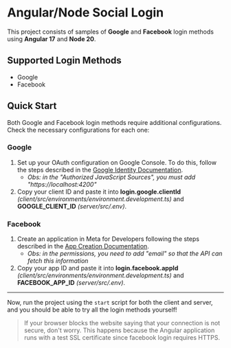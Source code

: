 # Angular/Node Social Login

This project consists of samples of **Google** and **Facebook** login methods using **Angular 17** and **Node 20**.

## Supported Login Methods

- Google
- Facebook

## Quick Start

Both Google and Facebook login methods require additional configurations. Check the necessary configurations for each one:

### Google

1. Set up your OAuth configuration on Google Console. To do this, follow the steps described in the [Google Identity Documentation](https://developers.google.com/identity/gsi/web/guides/get-google-api-clientid?hl=pt-br).
   - *Obs: in the "Authorized JavaScript Sources", you must add "https://localhost:4200"*
3. Copy your client ID and paste it into **login.google.clientId** *(client/src/environments/environment.development.ts)* and **GOOGLE_CLIENT_ID** *(server/src/.env)*.

### Facebook

1. Create an application in Meta for Developers following the steps described in the [App Creation Documentation](https://developers.facebook.com/docs/development/create-an-app/facebook-login-use-case).
   - *Obs: in the permissions, you need to add "email" so that the API can fetch this information*
3. Copy your app ID and paste it into **login.facebook.appId** *(client/src/environments/environment.development.ts)* and **FACEBOOK_APP_ID** *(server/src/.env)*.

---

Now, run the project using the `start` script for both the client and server, and you should be able to try all the login methods yourself!

> If your browser blocks the website saying that your connection is not secure, don't worry. This happens because the Angular application runs with a test SSL certificate since facebook login requires HTTPS.
